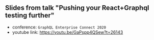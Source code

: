 ## Slides from talk "Pushing your React+Graphql testing further"

- conference: `GraphQL Enterprise Connect 2020`
- youtube link: https://youtu.be/GaPspp4QSew?t=26143
